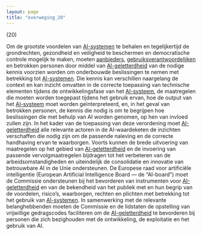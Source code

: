 ```yaml
---
layout: page
title: "overweging_20"
---
```


(20)

Om de grootste voordelen van [AI-systemen](a3.md#^ai-systeem) te behalen en tegelijkertijd de grondrechten, gezondheid en veiligheid te beschermen en democratische controle mogelijk te maken, moeten [aanbieders](a3.md#^aanbieder), [gebruiksverantwoordelijken](a3.md#^gebruiksverantwoordelijke) en betrokken personen door middel van [AI-geletterdheid](a3.md#^aigell) van de nodige kennis voorzien worden om onderbouwde beslissingen te nemen met betrekking tot [AI-systemen](a3.md#^ai-systeem). Die kennis kan verschillen naargelang de context en kan inzicht omvatten in de correcte toepassing van technische elementen tijdens de ontwikkelingsfase van het [AI-systeem](a3.md#^ai-systeem), de maatregelen die moeten worden toegepast tijdens het gebruik ervan, hoe de output van het [AI-systeem](a3.md#^ai-systeem) moet worden geïnterpreteerd, en, in het geval van betrokken personen, de kennis die nodig is om te begrijpen hoe beslissingen die met behulp van AI worden genomen, op hen van invloed zullen zijn. In het kader van de toepassing van deze verordening moet [AI-geletterdheid](a3.md#^aigell) alle relevante actoren in de AI-waardeketen de inzichten verschaffen die nodig zijn om de passende naleving en de correcte handhaving ervan te waarborgen. Voorts kunnen de brede uitvoering van maatregelen op het gebied van [AI-geletterdheid](a3.md#^aigell) en de invoering van passende vervolgmaatregelen bijdragen tot het verbeteren van de arbeidsomstandigheden en uiteindelijk de consolidatie en innovatie van betrouwbare AI in de Unie ondersteunen. De Europese raad voor artificiële intelligentie (European Artificial Intelligence Board — de “AI-board”) moet de Commissie ondersteunen bij het bevorderen van instrumenten voor [AI-geletterdheid](a3.md#^aigell) en van de bekendheid van het publiek met en hun begrip van de voordelen, risico’s, waarborgen, rechten en plichten met betrekking tot het gebruik van [AI-systemen](a3.md#^ai-systeem). In samenwerking met de relevante belanghebbenden moeten de Commissie en de lidstaten de opstelling van vrijwillige gedragscodes faciliteren om de [AI-geletterdheid](a3.md#^aigell) te bevorderen bij personen die zich bezighouden met de ontwikkeling, de exploitatie en het gebruik van AI.